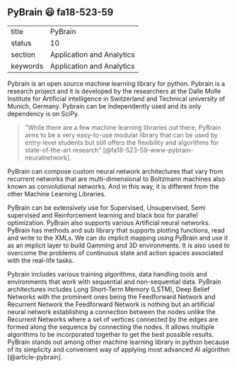 ## PyBrain :smiley: fa18-523-59


|          |                           |
| -------- | ------------------------- |
| title    | PyBrain                   | 
| status   | 10                        |
| section  | Application and Analytics |
| keywords | Application and Analytics |

Pybrain is an open source machine learning library for python. Pybrain
is a research project and it is developed by the researchers at the
Dalle Molle Institute for Artificial intelligence in Switzerland and
Technical university of Munich, Germany. Pybrain can be independently
used and its only dependency is on SciPy.

> "While there are a few machine learning libraries out there, PyBrain
> aims to be a very easy-to-use modular library that can be used by
> entry-level students but still offers the flexibility and algorithms
> for state-of-the-art research"
> [@fa18-523-59-www-pybrain-neuralnetwork].

PyBrain can compose custom neural network architectures that vary from
recurrent networks that are multi-dimensional to Boltzmann machines
also known as convolutional networks. And in this way, it is different
from the other Machine Learning Libraries.

PyBrain can be extensively use for Supervised, Unsupervised, Semi
supervised and Reinforcement learning and black box for parallel
optimization. PyBrain also supports various Artificial neural
networks. PyBrain has methods and sub library that supports plotting
functions, read and write to the XMLs. We can do implicit mapping
using PyBrain and use it as an implicit layer to build Gamming and 3D
environments. It is also used to overcome the problems of continuous
state and action spaces associated with the real-life tasks.

Pybrain includes various training algorithms, data handling tools and
environments that work with sequential and non-sequential data.
PyBrain architectures includes Long Short-Term Memory (LSTM), Deep
Belief Networks with the prominent ones being the Feedforward Network
and Recurrent Network the Feedforward Network is nothing but an
artificial neural network establishing a connection between the nodes
unlike the Recurrent Networks where a set of vertices connected by the
edges are formed along the sequence by connecting the nodes. It allows
multiple algorithms to be incorporated together to get the best
possible results. PyBrain stands out among other machine learning
library in python because of its simplicity and convenient way of
applying most advanced AI algorithm [@article-pybrain].
